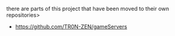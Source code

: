 there are parts of this project that have been moved to their own repositories>
+ https://github.com/TR0N-ZEN/gameServers
